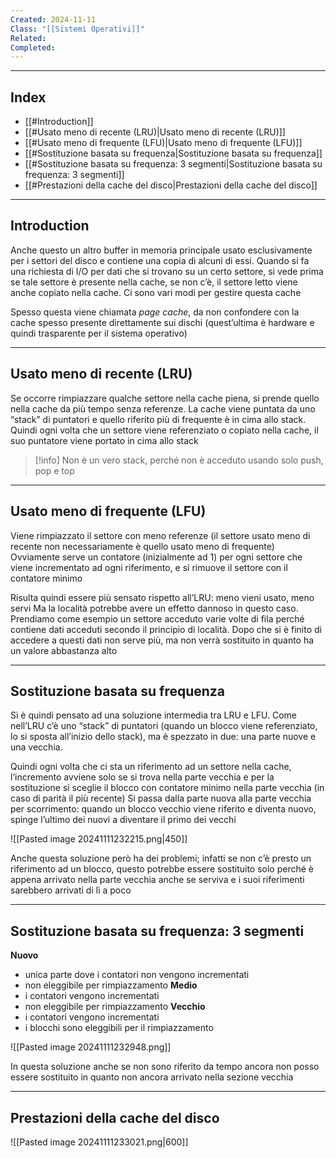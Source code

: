 ```yaml
---
Created: 2024-11-11
Class: "[[Sistemi Operativi]]"
Related: 
Completed:
---
```

---
## Index
- [[#Introduction]]
- [[#Usato meno di recente (LRU)|Usato meno di recente (LRU)]]
- [[#Usato meno di frequente (LFU)|Usato meno di frequente (LFU)]]
- [[#Sostituzione basata su frequenza|Sostituzione basata su frequenza]]
- [[#Sostituzione basata su frequenza: 3 segmenti|Sostituzione basata su frequenza: 3 segmenti]]
- [[#Prestazioni della cache del disco|Prestazioni della cache del disco]]
---
## Introduction
Anche questo  un altro buffer in memoria principale usato esclusivamente per i settori del disco e contiene una copia di alcuni di essi.
Quando si fa una richiesta di I/O per dati che si trovano su un certo settore, si vede prima se tale settore è presente nella cache, se non c’è, il settore letto viene anche copiato nella cache. Ci sono vari modi per gestire questa cache

Spesso questa viene chiamata *page cache*, da non confondere con la cache spesso presente direttamente sui dischi (quest’ultima è hardware e quindi trasparente per il sistema operativo)

---
## Usato meno di recente (LRU)
Se occorre rimpiazzare qualche settore nella cache piena, si prende quello nella cache da più tempo senza referenze.
La cache viene puntata da uno “stack” di puntatori e quello riferito più di frequente è in cima allo stack. Quindi ogni volta che un settore viene referenziato o copiato nella cache, il suo puntatore viene portato in cima allo stack

>[!info]
>Non è un vero stack, perché non è acceduto usando solo push, pop e top

---
## Usato meno di frequente (LFU)
Viene rimpiazzato il settore con meno referenze (il settore usato meno di recente non necessariamente è quello usato meno di frequente)
Ovviamente serve un contatore (inizialmente ad 1) per ogni settore che viene incrementato ad ogni riferimento, e si rimuove il settore con il contatore minimo

Risulta quindi essere più sensato rispetto all’LRU: meno vieni usato, meno servi
Ma la località potrebbe avere un effetto dannoso in questo caso. Prendiamo come esempio un settore acceduto varie volte di fila perché contiene dati acceduti secondo il principio di località. Dopo che si è finito di accedere a questi dati non serve più, ma non verrà sostituito in quanto ha un valore abbastanza alto

---
## Sostituzione basata su frequenza
Si è quindi pensato ad una soluzione intermedia tra LRU e LFU. 
Come nell’LRU c’è uno “stack” di puntatori (quando un blocco viene referenziato, lo si sposta all’inizio dello stack), ma è spezzato in due: una parte nuove e una vecchia.

Quindi ogni volta che ci sta un riferimento ad un settore nella cache, l’incremento avviene solo se si trova nella parte vecchia e per la sostituzione si sceglie il blocco con contatore minimo nella parte vecchia (in caso di parità il più recente)
Si passa dalla parte nuova alla parte vecchia per scorrimento: quando un blocco vecchio viene riferito e diventa nuovo, spinge l’ultimo dei nuovi a diventare il primo dei vecchi

![[Pasted image 20241111232215.png|450]]

Anche questa soluzione però ha dei problemi; infatti se non c’è presto un riferimento ad un blocco, questo potrebbe essere sostituito solo perché è appena arrivato nella parte vecchia anche se serviva e i suoi riferimenti sarebbero arrivati di lì a poco

---
## Sostituzione basata su frequenza: 3 segmenti
**Nuovo**
- unica parte dove i contatori non vengono incrementati
- non eleggibile per rimpiazzamento
**Medio**
- i contatori vengono incrementati
- non eleggibile per rimpiazzamento
**Vecchio**
- i contatori vengono incrementati
- i blocchi sono eleggibili per il rimpiazzamento

![[Pasted image 20241111232948.png]]

In questa soluzione anche se non sono riferito da tempo ancora non posso essere sostituito in quanto non ancora arrivato nella sezione vecchia

---
## Prestazioni della cache del disco
![[Pasted image 20241111233021.png|600]]
